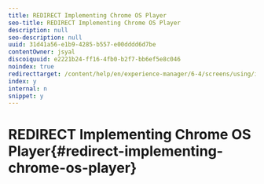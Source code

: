 ```yaml
---
title: REDIRECT Implementing Chrome OS Player
seo-title: REDIRECT Implementing Chrome OS Player
description: null
seo-description: null
uuid: 31d41a56-e1b9-4285-b557-e00dddd6d7be
contentOwner: jsyal
discoiquuid: e2221b24-ff16-4fb0-b2f7-bb6ef5e8c046
noindex: true
redirecttarget: /content/help/en/experience-manager/6-4/screens/using/implementing-chrome-os-player
index: y
internal: n
snippet: y
---
```


# REDIRECT Implementing Chrome OS Player{#redirect-implementing-chrome-os-player}

